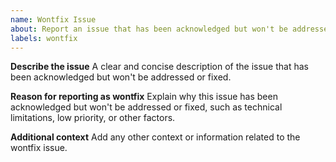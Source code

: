 ```yaml
---
name: Wontfix Issue
about: Report an issue that has been acknowledged but won't be addressed or fixed
labels: wontfix
---
```


**Describe the issue**
A clear and concise description of the issue that has been acknowledged but won't be addressed or fixed.

**Reason for reporting as wontfix**
Explain why this issue has been acknowledged but won't be addressed or fixed, such as technical limitations, low priority, or other factors.

**Additional context**
Add any other context or information related to the wontfix issue.
